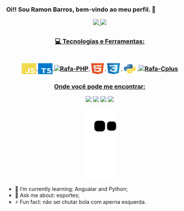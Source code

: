 ### Oi!! Sou Ramon Barros, bem-vindo ao meu perfil. 👋




<div align="center">
  <a href="https://github.com/ramon-barros">
  <img height="180em" src="https://github-readme-stats.vercel.app/api?username=ramon-barros&show_icons=true&theme=darcula&include_all_commits=true&count_private=true"/>
  <img height="180em" src="https://github-readme-stats.vercel.app/api/top-langs/?username=ramon-barros&layout=compact&langs_count=8&theme=darcula"/>
  
</div>
  
  ##
  <h3 align="center"> 💻 Tecnologias e Ferramentas: <h3>
  <div align="center" style="display: inline_block"><br>
     
  <img align="center" alt="Rafa-Js" height="30" width="40" src="https://raw.githubusercontent.com/devicons/devicon/master/icons/javascript/javascript-plain.svg">
  <img align="center" alt="Rafa-Ts" height="30" width="40" src="https://raw.githubusercontent.com/devicons/devicon/master/icons/typescript/typescript-plain.svg">
  <img align="center" alt="Rafa-PHP" height="60" width="80" src="https://cdn.jsdelivr.net/gh/devicons/devicon/icons/php/php-original.svg">
  <img align="center" alt="Rafa-HTML" height="30" width="40" src="https://raw.githubusercontent.com/devicons/devicon/master/icons/html5/html5-original.svg">
  <img align="center" alt="Rafa-CSS" height="30" width="40" src="https://raw.githubusercontent.com/devicons/devicon/master/icons/css3/css3-original.svg">
  <img align="center" alt="Rafa-Python" height="30" width="40" src="https://raw.githubusercontent.com/devicons/devicon/master/icons/python/python-original.svg">
  <img align="center" alt="Rafa-Cplus" height="30" width="40" src="https://cdn.jsdelivr.net/gh/devicons/devicon/icons/cplusplus/cplusplus-original.svg">
  

</div>
  

 <h3 align="center"> Onde você pode me encontrar:</h3>
<div align="center"> 
    
  <a href="https://instagram.com/ramonffbarros" target="_blank"><img src="https://img.shields.io/badge/-Instagram-%23E4405F?style=for-the-badge&logo=instagram&logoColor=white" target="_blank"></a>
  <a href="https://www.twitter.com/ramonburns" target="_blank"><img src="https://img.shields.io/badge/Twitter-1DA1F2?style=for-the-badge&logo=twitter&logoColor=white" target="_blank"></a>
   <a href = "mailto:ramonfilipe@gmail.com"><img src="https://img.shields.io/badge/Gmail-D14836?style=for-the-badge&logo=gmail&logoColor=white" target="_blank"></a>
  <a href="https://www.linkedin.com/in/ramon-barros/" target="_blank"><img src="https://img.shields.io/badge/-LinkedIn-%230077B5?style=for-the-badge&logo=linkedin&logoColor=white" target="_blank"></a> 

  ![Snake animation](https://github.com/ramon-barros/ramon-barros/blob/output/github-contribution-grid-snake.svg)

</div>


- 🌱 I’m currently learning: Angualar and Python;
- 💬 Ask me about: esportes;
- ⚡ Fun fact: não sei chutar bola com aperna esquerda.


